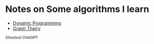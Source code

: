 # Notes on Some algorithms I learn

- [Dynamic Programming](dynamic_programming/notes.md)
- [Graph Theiry](graph_theory/notes.md)

<sub>Shoutout ChatGPT</sub>